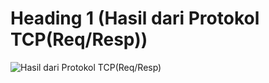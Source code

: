 # Heading 1 (Hasil dari Protokol TCP(Req/Resp))
![Hasil dari Protokol TCP(Req/Resp)](https://imgur.com/Q8vy0CF.png)
